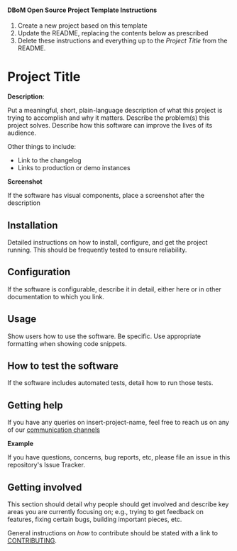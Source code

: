 #### DBoM Open Source Project Template Instructions

1. Create a new project based on this template
3. Update the README, replacing the contents below as prescribed
3. Delete these instructions and everything up to the _Project Title_ from the README.



# Project Title

**Description**:  

Put a meaningful, short, plain-language description of what
this project is trying to accomplish and why it matters.
Describe the problem(s) this project solves.
Describe how this software can improve the lives of its audience.

Other things to include:

  - Link to the changelog
  - Links to production or demo instances

**Screenshot**

 If the software has visual components, place a screenshot after the description


## Installation

Detailed instructions on how to install, configure, and get the project running.
This should be frequently tested to ensure reliability. 

## Configuration

If the software is configurable, describe it in detail, either here or in other documentation to which you link.

## Usage

Show users how to use the software.
Be specific.
Use appropriate formatting when showing code snippets.

## How to test the software

If the software includes automated tests, detail how to run those tests.


## Getting help

If you have any queries on insert-project-name, feel free to reach us on any of our [communication channels](https://github.com/DBOMproject/community/blob/master/COMMUNICATION.md) 

**Example**

If you have questions, concerns, bug reports, etc, please file an issue in this repository's Issue Tracker.

## Getting involved

This section should detail why people should get involved and describe key areas you are
currently focusing on; e.g., trying to get feedback on features, fixing certain bugs, building
important pieces, etc.

General instructions on _how_ to contribute should be stated with a link to [CONTRIBUTING](CONTRIBUTING.md).


